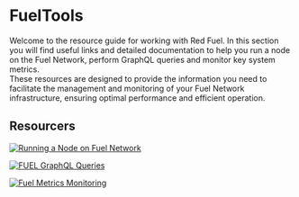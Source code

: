 # FuelTools

Welcome to the resource guide for working with Red Fuel. In this section you will find useful links and detailed documentation to help you run a node on the Fuel Network, perform GraphQL queries and monitor key system metrics.   
These resources are designed to provide the information you need to facilitate the management and monitoring of your Fuel Network infrastructure, ensuring optimal performance and efficient operation.


## Resourcers

[![Running a Node on Fuel Network](https://img.shields.io/badge/-Running%20a%20Node%20on%20Fuel%20Network-808000?style=for-the-badge&logo=github)](https://github.com/Cumulo-pro/FuelTools/wiki/Running-a-Node-on-Fuel-Network)

[![FUEL GraphQL Queries](https://img.shields.io/badge/-FUEL%20GraphQL%20Queries-808000?style=for-the-badge&logo=github)](https://github.com/Cumulo-pro/FuelTools/wiki/FUEL-GraphQL-Queries)

[![Fuel Metrics Monitoring](https://img.shields.io/badge/-Fuel%20Metrics%20Monitoring-808000?style=for-the-badge&logo=github)](https://github.com/Cumulo-pro/FuelTools/blob/main/fuel_metrics/install_fuel_metrics.md)
